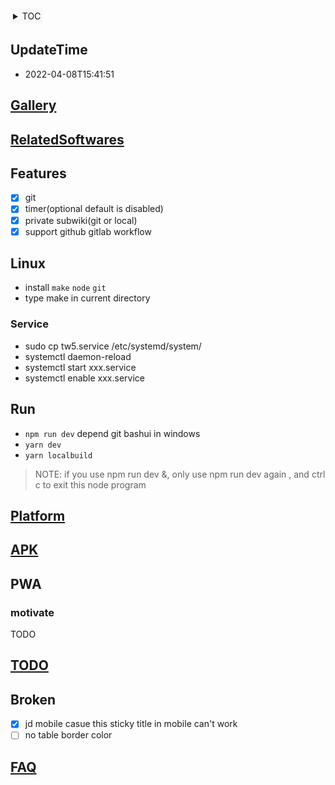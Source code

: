 <div style="text-align: left;background: #f6f8fa; border-radius: 3px; float:none; display: inline-block; padding: 4px;">

<details>
<summary>TOC</summary>

<!-- vim-markdown-toc GitLab -->

* [UpdateTime](#updatetime)
* [Gallery](#gallery)
* [RelatedSoftwares](#relatedsoftwares)
* [Features](#features)
* [Linux](#linux)
  * [Service](#service)
* [Run](#run)
* [Platform](#platform)
* [APK](#apk)
* [PWA](#pwa)
  * [motivate](#motivate)
* [TODO](#todo)
* [Broken](#broken)
* [FAQ](#faq)

<!-- vim-markdown-toc -->
</details>

</div>

## UpdateTime

* 2022-04-08T15:41:51


## [Gallery](docs/Gallery.md)

## [RelatedSoftwares](docs/RelatedSoftwares.md)


## Features

* [x] git
* [x] timer(optional default is disabled)
* [x] private subwiki(git or local)
* [x] support github gitlab workflow

## Linux

* install `make` `node` `git`
* type make in current directory

### Service


* sudo cp tw5.service /etc/systemd/system/
* systemctl daemon-reload
* systemctl start xxx.service
* systemctl enable xxx.service

## Run

* `npm run dev` depend git bashui in windows
* `yarn dev`
* `yarn localbuild`

> NOTE: if you use npm run dev &, only use npm run dev again , and ctrl c to exit this node program

## [Platform](./docs/Platform.md)
## [APK](https://gitlab.com/xxx)

## PWA

### motivate

TODO

## [TODO](docs/TODO.md)

## Broken

- [x] jd mobile casue this sticky title in mobile can't work
- [ ] no table border color

<!-- ## bug-->
<!--* ~~`\$__themes_nico_notebook_ui_Bottombar.tid`-->
<!--\$__themes_nico_notebook_ui_Topbar.tid~~-->

## [FAQ](https://oeyoew.fun/#FAQ)
